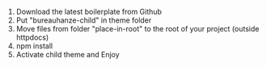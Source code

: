 <!-- Child theme with WooCommerce support for Boilerplate -->

1. Download the latest boilerplate from Github
2. Put "bureauhanze-child" in theme folder
3. Move files from folder "place-in-root" to the root of your project (outside httpdocs)
4. npm install
5. Activate child theme and Enjoy